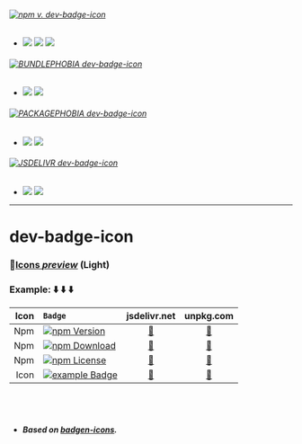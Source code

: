 ###### [![npm v. dev-badge-icon ][EXAMPLE BADGE]][NPM PAGE]
- [![](https://dev-badge.eleonora.workers.dev/npm/dw/dev-badge-icon?icon=npm&style=flat&scale=1)][NPM PAGE]
[![](https://dev-badge.eleonora.workers.dev/npm/dm/dev-badge-icon?icon=npm&style=flat&scale=1)][NPM PAGE]
[![](https://dev-badge.eleonora.workers.dev/npm/dy/dev-badge-icon?icon=npm&style=flat&scale=1)][NPM PAGE]

###### [![BUNDLEPHOBIA dev-badge-icon ][BUNDLEPHOBIA BADGE]][BUNDLEPHOBIA PAGE]
- [![](https://dev-badge.eleonora.workers.dev/bundlephobia/min/dev-badge-icon?icon=bundlephobia&style=flat&scale=1)][BUNDLEPHOBIA PAGE]
[![](https://dev-badge.eleonora.workers.dev/bundlephobia/minzip/dev-badge-icon?icon=bundlephobia&style=flat&scale=1)][BUNDLEPHOBIA PAGE]

###### [![PACKAGEPHOBIA dev-badge-icon ][PACKAGEPHOBIA BADGE]][PACKAGEPHOBIA PAGE]
- [![](https://dev-badge.eleonora.workers.dev/packagephobia/publish/dev-badge-icon?icon=packagephobia&style=flat&scale=1)][PACKAGEPHOBIA PAGE]
[![](https://dev-badge.eleonora.workers.dev/packagephobia/install/dev-badge-icon?icon=packagephobia&style=flat&scale=1)][PACKAGEPHOBIA PAGE]

###### [![JSDELIVR dev-badge-icon ][JSDELIVR BADGE]][JSDELIVR PAGE]
- [![](https://dev-badge.eleonora.workers.dev/jsdelivr/hits/month/npm/dev-badge-icon?icon=jsdelivr&style=flat&scale=1)][JSDELIVR PAGE]
[![](https://dev-badge.eleonora.workers.dev/jsdelivr/rank/month/npm/dev-badge-icon?icon=jsdelivr&style=flat&scale=1)][JSDELIVR PAGE]

---
# dev-badge-icon 


### &#128279;[Icons *preview*](https://unpkg.com/dev-badge-icon/icons.html)  (Light)
### Example: &#11015;&#65039; &#11015;&#65039; &#11015;&#65039;

**Icon** | `Badge`  | **jsdelivr.net** | **unpkg.com**
---: | :--- | :---: | :---:
Npm | [![npm Version][NPM VERSION BADGE]][NPM PAGE] | [&#128279;][jsdelivr NPM] | [&#128279;][unpkg NPM]
Npm | [![npm Download][NPM DOWNLOAD BADGE]][NPM PAGE] | [&#128279;][jsdelivr NPM] | [&#128279;][unpkg NPM]
Npm | [![npm License][LICENSE BADGE]][LICENSE PAGE] | [&#128279;][jsdelivr NPM] | [&#128279;][unpkg NPM]
Icon| [![example Badge][V2 BADGE]][V2 PAGE] | [&#128279;][jsdelivr V2] | [&#128279;][unpkg V2]
&nbsp;
---
- ##### Based on *[badgen-icons](https://www.npmjs.com/package/badgen-icons)*.



 

[EXAMPLE BADGE]: https://dev-badge.eleonora.workers.dev/npm/v/dev-badge-icon?icon=&label=dev-badge-icon&color=black&labelColor=red&style=flat&scale=4
[EXAMPLE PAGE]: /


[NPM VERSION BADGE]: https://dev-badge.eleonora.workers.dev/npm/v/dev-badge-icon?icon=npm&style=flat&scale=2
[NPM DOWNLOAD BADGE]: https://dev-badge.eleonora.workers.dev/npm/dt/dev-badge-icon?icon=npm&style=flat&scale=2
[NPM PAGE]: https://www.npmjs.com/package/dev-badge-icon

[jsdelivr NPM]: https://cdn.jsdelivr.net/npm/dev-badge-icon/icons/npm.svg
[unpkg NPM]: https://unpkg.com/dev-badge-icon/icons/npm.svg

[LICENSE BADGE]: https://dev-badge.eleonora.workers.dev/npm/license/dev-badge-icon?icon=npm&style=flat&scale=2
[LICENSE PAGE]: /

[V2 BADGE]: https://dev-badge.eleonora.workers.dev/badge/icon/example/?icon=securityheaders&style=flat&scale=2&color=purple&labelColor=2b2c33
[V2 PAGE]: /
[jsdelivr V2]: https://cdn.jsdelivr.net/npm/dev-badge-icon/icons/securityheaders.svg
[unpkg V2]: https://unpkg.com/dev-badge-icon/icons/securityheaders.svg

[BUNDLEPHOBIA PAGE]: https://bundlephobia.com/result?p=dev-badge-icon
[BUNDLEPHOBIA BADGE]: https://dev-badge.eleonora.workers.dev/npm/v/dev-badge-icon?icon=bundlephobia&label=bundlephobia%20dev-badge-icon&scale=1.2&color=cyan&labelColor=red

[PACKAGEPHOBIA PAGE]: https://packagephobia.com/result?p=dev-badge-icon
[PACKAGEPHOBIA BADGE]: https://dev-badge.eleonora.workers.dev/npm/v/dev-badge-icon?icon=packagephobia&label=packagephobia%20dev-badge-icon&scale=1.2&color=cyan&labelColor=red

[JSDELIVR PAGE]: https://www.jsdelivr.com/package/npm/dev-badge-icon
[JSDELIVR BADGE]: https://dev-badge.eleonora.workers.dev/npm/v/dev-badge-icon?icon=jsdelivr&label=jsdelivr%20dev-badge-icon&scale=1.2&color=cyan&labelColor=red

